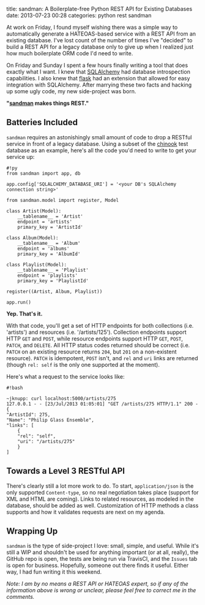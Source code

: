 title: sandman: A Boilerplate-free Python REST API for Existing Databases
date: 2013-07-23 00:28
categories: python rest sandman

At work on Friday, I found myself wishing there was a simple way to
automatically generate a HATEOAS-based service with a REST API from an existing
database. I've lost count of the number of times I've "decided" to build a REST
API for a legacy database only to give up when I realized just how much
boilerplate ORM code I'd need to write.
<!--more-->
On Friday and Sunday I spent a few hours finally writing a tool that does exactly
what I want. I knew that [SQLAlchemy](http://www.sqlalchemy.org) had database introspection 
capabilities. I also knew that [flask](http://flask.pocoo.org) had an extension
that allowed for easy integration with SQLAlchemy. After marrying these two
facts and hacking up some ugly code, my new side-project was born.

**"[sandman](http://www.github.com/jeffknupp/sandman) makes things REST."**

## Batteries Included

`sandman` requires an astonishingly small amount of code to drop a RESTful
service in front of a legacy database. Using a subset of the [chinook](http://chinookdatabase.codeplex.com)
test database as an example, here's all the code you'd need to write to get your
service up:

    #!py
    from sandman import app, db

    app.config['SQLALCHEMY_DATABASE_URI'] = '<your DB's SQLAlchemy connection string>'

    from sandman.model import register, Model

    class Artist(Model):
        __tablename__ = 'Artist'
        endpoint = 'artists'
        primary_key = 'ArtistId'

    class Album(Model):
        __tablename__ = 'Album'
        endpoint = 'albums'
        primary_key = 'AlbumId'

    class Playlist(Model):
        __tablename__ = 'Playlist'
        endpoint = 'playlists'
        primary_key = 'PlaylistId'

    register((Artist, Album, Playlist))

    app.run()

**Yep. That's it.**

With that code, you'll get a set of HTTP endpoints for both collections (i.e.  'artists') and 
resources (i.e. '/artists/125'). Collection endpoints support HTTP `GET` and `POST`,
while resource endpoints support HTTP `GET`, `POST`, `PATCH`, and `DELETE`. All
HTTP status codes returned should be correct (i.e. `PATCH` on an existing
resource returns `204`, but `201` on a non-existent resource). `PATCH` is idempotent, `POST` isn't, and `rel` and `uri` links are returned (though `rel: self` is the only one supported at the moment).

Here's what a request to the service looks like:

    #!bash

    ~jknupp: curl localhost:5000/artists/275                                            
    127.0.0.1 - - [23/Jul/2013 01:05:01] "GET /artists/275 HTTP/1.1" 200 -
    {
    "ArtistId": 275,
    "Name": "Philip Glass Ensemble",
    "links": [
        {
        "rel": "self",
        "uri": "/artists/275"
        }
    ]
## Towards a Level 3 RESTful API

There's clearly still a lot more work to do. To start, `application/json` is the
only supported `Content-type`, so no real negotiation takes place (support for
XML and HTML are coming). Links to related resources, as modeled in the
database, should be added as well. Customization of HTTP methods a class
supports and how it validates requests are next on my agenda.

## Wrapping Up

`sandman` is the type of side-project I love: small, simple, and useful. While
it's still a WIP and shouldn't be used for anything important (or at all,
really), the GitHub repo is open, the tests are being run via TravisCI, and the
`Issues` tab is open for business. Hopefully, someone out there finds it useful.
Either way, I had fun writing it this weekend.

*Note: I am by no means a REST API or HATEOAS expert, so if any of the information above is wrong or unclear, please feel free to correct me in the comments.*
